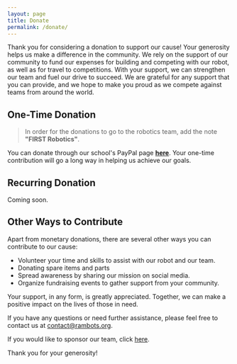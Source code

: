 ```yaml
---
layout: page
title: Donate
permalink: /donate/
---
```

Thank you for considering a donation to support our cause! Your generosity helps us make a difference in the community.  We rely on the support of our community to fund our expenses for building and competing with our robot, as well as for travel to competitions. With your support, we can strengthen our team and fuel our drive to succeed. We are grateful for any support that you can provide, and we hope to make you proud as we compete against teams from around the world.

## One-Time Donation

> In order for the donations to go to the robotics team, add the note **"FIRST Robotics"**.

You can donate through our school's PayPal page **[here](https://www.paypal.com/donate/?hosted_button_id=EDZYYQA8H83WY)**. Your one-time contribution will go a long way in helping us achieve our goals.

## Recurring Donation

Coming soon.

## Other Ways to Contribute

Apart from monetary donations, there are several other ways you can contribute to our cause:

- Volunteer your time and skills to assist with our robot and our team.
- Donating spare items and parts
- Spread awareness by sharing our mission on social media.
- Organize fundraising events to gather support from your community.

Your support, in any form, is greatly appreciated. Together, we can make a positive impact on the lives of those in need.

If you have any questions or need further assistance, please feel free to contact us at [contact@rambots.org](mailto:contact@rambots.org).

If you would like to sponsor our team, click [here](/sponsors).

Thank you for your generosity!

